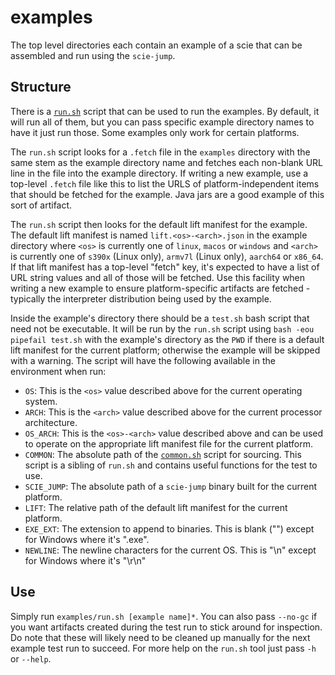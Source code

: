 # examples

The top level directories each contain an example of a scie that can be assembled and run using the
`scie-jump`.

## Structure

There is a [`run.sh`](run.sh) script that can be used to run the examples. By default, it will run
all of them, but you can pass specific example directory names to have it just run those. Some
examples only work for certain platforms.

The `run.sh` script looks for a `.fetch` file in the `examples` directory with the same stem as the
example directory name and fetches each non-blank URL line in the file into the example directory.
If writing a new example, use a  top-level `.fetch` file like this to list the URLS of
platform-independent items that should be fetched for the example. Java jars are a good example of
this sort of artifact.

The `run.sh` script then looks for the default lift manifest for the example. The default lift
manifest is named `lift.<os>-<arch>.json` in the example directory where `<os>` is currently one of
`linux`, `macos` or `windows` and `<arch>` is currently one of `s390x` (Linux only), `armv7l` (Linux
only), `aarch64` or `x86_64`. If that lift manifest has a top-level "fetch" key, it's expected to
have a list of URL string values and all of those will be fetched. Use this facility when writing a
new example to ensure platform-specific artifacts are fetched - typically the interpreter
distribution being used by the example.

Inside the example's directory there should be a `test.sh` bash script that need not be executable.
It will be run by the `run.sh` script using `bash -eou pipefail test.sh` with the example's
directory as the `PWD` if there is a default lift manifest for the current platform; otherwise the
example will be skipped with a warning. The script will have the following available in the
environment when run:

+ `OS`: This is the `<os>` value described above for the current operating system.
+ `ARCH`: This is the `<arch>` value described above for the current processor architecture.
+ `OS_ARCH`: This is the `<os>-<arch>` value described above and can be used to operate on the
  appropriate lift manifest file for the current platform.
+ `COMMON`: The absolute path of the [`common.sh`](common.sh) script for sourcing. This script is a
  sibling of `run.sh` and contains useful functions for the test to use.
+ `SCIE_JUMP`: The absolute path of a `scie-jump` binary built for the current platform.
+ `LIFT`: The relative path of the default lift manifest for the current platform.
+ `EXE_EXT`: The extension to append to binaries. This is blank ("") except for Windows where it's
             ".exe".
+ `NEWLINE`: The newline characters for the current OS. This is "\n" except for Windows where it's
             "\r\n"

## Use

Simply run `examples/run.sh [example name]*`. You can also pass `--no-gc` if you want artifacts
created during the test run to stick around for inspection. Do note that these will likely need to
be cleaned up manually for the next example test run to succeed. For more help on the `run.sh` tool
just pass `-h` or `--help`.
